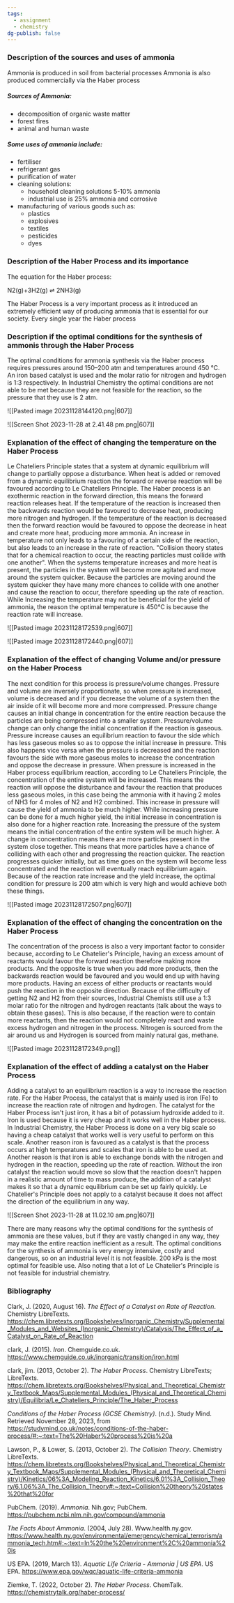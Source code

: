 ```yaml
---
tags:
  - assignment
  - chemistry
dg-publish: false
---
```

### Description of the sources and uses of ammonia

Ammonia is produced in soil from bacterial processes
Ammonia is also produced commercially via the Haber process

##### Sources of Ammonia:

- decomposition of organic waste matter
- forest fires
- animal and human waste

##### Some uses of ammonia include:
- fertiliser
- refrigerant gas
- purification of water
- cleaning solutions:
	- household cleaning solutions 5-10% ammonia
	- industrial use is 25% ammonia and corrosive
- manufacturing of various goods such as:
	- plastics
	- explosives
	- textiles
	- pesticides
	- dyes

### Description of the Haber Process and its importance

The equation for the Haber process:


N2(g)+3H2(g) ⇌ 2NH3(g)


The Haber Process is a very important process as it introduced an extremely efficient way of producing ammonia that is essential for our society. Every single year the Haber process 
### Description if the optimal conditions for the synthesis of ammonis through the Haber Process

The optimal conditions for ammonia synthesis via the Haber process requires pressures around 150–200 atm and temperatures around 450 °C. An iron based catalyst is used and the molar ratio for nitrogen and hydrogen is 1:3 respectively. In Industrial Chemistry the optimal conditions are not able to be met because they are not feasible for the reaction, so the pressure that they use is 2 atm. 


![[Pasted image 20231128144120.png|607]]

![[Screen Shot 2023-11-28 at 2.41.48 pm.png|607]]


### Explanation of the effect of changing the temperature on the Haber Process

Le Chateliers Principle states that a system at dynamic equilibrium will change to partially oppose a disturbance. When heat is added or removed from a dynamic equilibrium reaction the forward or reverse reaction will be favoured according to Le Chateliers Principle. The Haber process is an exothermic reaction in the forward direction, this means the forward reaction releases heat. If the temperature of the reaction is increased then the backwards reaction would be favoured to decrease heat, producing more nitrogen and hydrogen. If the temperature of the reaction is decreased then the forward reaction would be favoured to oppose the decrease in heat and create more heat, producing more ammonia. An increase in temperature not only leads to a favouring of a certain side of the reaction, but also leads to an increase in the rate of reaction. "Collision theory states that for a chemical reaction to occur, the reacting particles must collide with one another". When the systems temperature increases and more heat is present, the particles in the system will become more agitated and move around the system quicker. Because the particles are moving around the system quicker they have many more chances to collide with one another and cause the reaction to occur, therefore speeding up the rate of reaction. While Increasing the temperature may not be beneficial for the yield of ammonia, the reason the optimal temperature is 450°C is because the reaction rate will increase.


![[Pasted image 20231128172539.png|607]]

![[Pasted image 20231128172440.png|607]]

### Explanation of the effect of changing Volume and/or  pressure on the Haber Process

The next condition for this process is pressure/volume changes. Pressure and volume are inversely proportionate, so when pressure is increased, volume is decreased and if you decrease the volume of a system then the air inside of it will become more and more compressed. Pressure change causes an initial change in concentration for the entire reaction because the particles are being compressed into a smaller system. Pressure/volume change can only change the initial concentration if the reaction is gaseous. Pressure increase causes an equilibrium reaction to favour the side which has less gaseous moles so as to oppose the initial increase in pressure. This also happens vice versa when the pressure is decreased and the reaction favours the side with more gaseous moles to increase the concentration and oppose the decrease in pressure. When pressure is increased in the Haber process equilibrium reaction, according to Le Chateliers Principle, the concentration of the entire system will be increased. This means the reaction will oppose the disturbance and favour the reaction that produces less gaseous moles, in this case being the ammonia with it having 2 moles of NH3 for 4 moles of N2 and H2 combined. This increase in pressure will cause the yield of ammonia to be much higher. While increasing pressure can be done for a much higher yield, the initial increase in concentration is also done for a higher reaction rate. Increasing the pressure of the system means the initial concentration of the entire system will be much higher. A change in concentration means there are more particles present in the system close together. This means that more particles have a chance of colliding with each other and progressing the reaction quicker. The reaction progresses quicker initially, but as time goes on the system will become less concentrated and the reaction will eventually reach equilibrium again. Because of the reaction rate increase and the yield increase, the optimal condition for pressure is 200 atm which is very high and would achieve both these things. 


![[Pasted image 20231128172507.png|607]]

### Explanation of the effect of changing the concentration on the Haber Process

The concentration of the process is also a very important factor to consider because, according to Le Chatelier's Principle, having an excess amount of reactants would favour the forward reaction therefore making more products. And the opposite is true when you add more products, then the backwards reaction would be favoured and you would end up with having more products. Having an excess of either products or reactants would push the reaction in the opposite direction. Because of the difficulty of getting N2 and H2 from their sources, Industrial Chemists still use a 1:3 molar ratio for the nitrogen and hydrogen reactants (talk about the ways to obtain these gases). This is also because, if the reaction were to contain more reactants, then the reaction would not completely react and waste excess hydrogen and nitrogen in the process. Nitrogen is sourced from the air around us and Hydrogen is sourced from mainly natural gas, methane. 

![[Pasted image 20231128172349.png]]

### Explanation of the effect of adding a catalyst on the Haber Process

Adding a catalyst to an equilibrium reaction is a way to increase the reaction rate. For the Haber Process, the catalyst that is mainly used is iron (Fe) to increase the reaction rate of nitrogen and hydrogen. The catalyst for the Haber Process isn't just iron, it has a bit of potassium hydroxide added to it. Iron is used because it is very cheap and it works well in the Haber process. In Industrial Chemistry, the Haber Process is done on a very big scale so having a cheap catalyst that works well is very useful to perform on this scale. Another reason iron is favoured as a catalyst is that the process occurs at high temperatures and scales that iron is able to be used at. Another reason is that iron is able to exchange bonds with the nitrogen and hydrogen in the reaction, speeding up the rate of reaction. Without the iron catalyst the reaction would move so slow that the reaction doesn't happen in a realistic amount of time to mass produce, the addition of a catalyst makes it so that a dynamic equilibrium can be set up fairly quickly. Le Chatelier's Principle does not apply to a catalyst because it does not affect the direction of the equilibrium in any way. 


![[Screen Shot 2023-11-28 at 11.02.10 am.png|607]]


There are many reasons why the optimal conditions for the synthesis of ammonia are these values, but if they are vastly changed in any way, they may make the entire reaction inefficient as a result. The optimal conditions for the synthesis of ammonia is very energy intensive, costly and dangerous, so on an industrial level it is not feasible. 200 kPa is the most optimal for feasible use. Also noting that a lot of Le Chatelier's Principle is not feasible for industrial chemistry.


### Bibliography


Clark, J. (2020, August 16). _The Effect of a Catalyst on Rate of Reaction_. Chemistry LibreTexts. https://chem.libretexts.org/Bookshelves/Inorganic_Chemistry/Supplemental_Modules_and_Websites_(Inorganic_Chemistry)/Catalysis/The_Effect_of_a_Catalyst_on_Rate_of_Reaction

clark, J. (2015). _Iron_. Chemguide.co.uk. https://www.chemguide.co.uk/inorganic/transition/iron.html

clark, jim. (2013, October 2). _The Haber Process_. Chemistry LibreTexts; LibreTexts. https://chem.libretexts.org/Bookshelves/Physical_and_Theoretical_Chemistry_Textbook_Maps/Supplemental_Modules_(Physical_and_Theoretical_Chemistry)/Equilibria/Le_Chateliers_Principle/The_Haber_Process

_Conditions of the Haber Process (GCSE Chemistry)_. (n.d.). Study Mind. Retrieved November 28, 2023, from https://studymind.co.uk/notes/conditions-of-the-haber-process/#:~:text=The%20Haber%20process%20is%20a

Lawson, P., & Lower, S. (2013, October 2). _The Collision Theory_. Chemistry LibreTexts. https://chem.libretexts.org/Bookshelves/Physical_and_Theoretical_Chemistry_Textbook_Maps/Supplemental_Modules_(Physical_and_Theoretical_Chemistry)/Kinetics/06%3A_Modeling_Reaction_Kinetics/6.01%3A_Collision_Theory/6.1.06%3A_The_Collision_Theory#:~:text=Collision%20theory%20states%20that%20for

PubChem. (2019). _Ammonia_. Nih.gov; PubChem. https://pubchem.ncbi.nlm.nih.gov/compound/ammonia

_The Facts About Ammonia_. (2004, July 28). Www.health.ny.gov. https://www.health.ny.gov/environmental/emergency/chemical_terrorism/ammonia_tech.htm#:~:text=In%20the%20environment%2C%20ammonia%20is

US EPA. (2019, March 13). _Aquatic Life Criteria - Ammonia | US EPA_. US EPA. https://www.epa.gov/wqc/aquatic-life-criteria-ammonia

Ziemke, T. (2022, October 2). _The Haber Process_. ChemTalk. https://chemistrytalk.org/haber-process/
